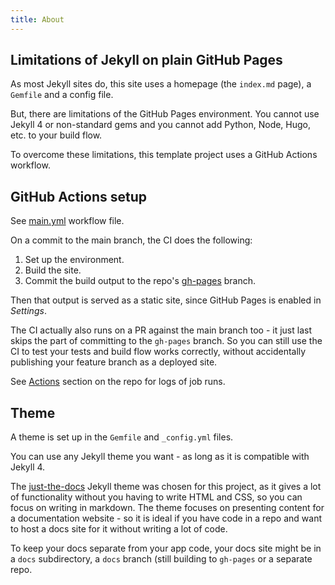 ```yaml
---
title: About
---
```


## Limitations of Jekyll on plain GitHub Pages

As most Jekyll sites do, this site uses a homepage (the `index.md` page), a `Gemfile` and a config file.

But, there are limitations of the GitHub Pages environment. You cannot use Jekyll 4 or non-standard gems and you cannot add Python, Node, Hugo, etc. to your build flow.

To overcome these limitations, this template project uses a GitHub Actions workflow.


## GitHub Actions setup

See [main.yml](https://github.com/MichaelCurrin/jekyll-gh-actions-quickstart/blob/main/.github/workflows/main.yml) workflow file.

On a commit to the main branch, the CI does the following:

1. Set up the environment.
2. Build the site.
3. Commit the build output to the repo's [gh-pages](https://github.com/MichaelCurrin/jekyll-gh-actions-quickstart/tree/gh-pages) branch.

Then that output is served as a static site, since GitHub Pages is enabled in _Settings_.

The CI actually also runs on a PR against the main branch too - it just last skips the part of committing to the `gh-pages` branch. So you can still use the CI to test your tests and build flow works correctly, without accidentally publishing your feature branch as a deployed site.

See [Actions](https://github.com/MichaelCurrin/jekyll-gh-actions-quickstart/actions/workflows/main.yml) section on the repo for logs of job runs.


## Theme

A theme is set up in the `Gemfile` and `_config.yml` files.

You can use any Jekyll theme you want - as long as it is compatible with Jekyll 4.

The [just-the-docs](https://pmarsceill.github.io/just-the-docs/) Jekyll theme was chosen for this project, as it gives a lot of functionality without you having to write HTML and CSS, so you can focus on writing in markdown. The theme focuses on presenting content for a documentation website - so it is ideal if you have code in a repo and want to host a docs site for it without writing a lot of code.

To keep your docs separate from your app code, your docs site might be in a `docs` subdirectory, a `docs` branch (still building to `gh-pages` or a separate repo.
